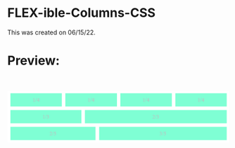 # FLEX-ible-Columns-CSS
This was created on 06/15/22.
<br><h1>Preview:</h1>
<br><br>
<img src="https://github.com/Taylor-Klar/FLEX-ible-Columns-CSS/blob/main/FLEX-ible%20Columns/FLEX-ible%20Columns%20Preview.png">
